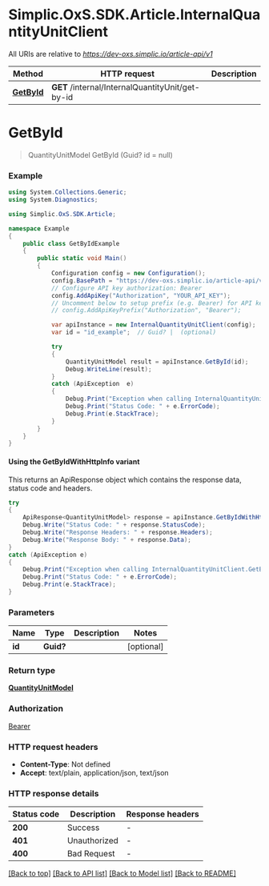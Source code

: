 # Simplic.OxS.SDK.Article.InternalQuantityUnitClient

All URIs are relative to *https://dev-oxs.simplic.io/article-api/v1*

| Method | HTTP request | Description |
|--------|--------------|-------------|
| [**GetById**](InternalQuantityUnitClient.md#internalinternalquantityunitgetbyidget) | **GET** /internal/InternalQuantityUnit/get-by-id |  |

<a id="internalinternalquantityunitgetbyidget"></a>
# **GetById**
> QuantityUnitModel GetById (Guid? id = null)



### Example
```csharp
using System.Collections.Generic;
using System.Diagnostics;

using Simplic.OxS.SDK.Article;

namespace Example
{
    public class GetByIdExample
    {
        public static void Main()
        {
            Configuration config = new Configuration();
            config.BasePath = "https://dev-oxs.simplic.io/article-api/v1";
            // Configure API key authorization: Bearer
            config.AddApiKey("Authorization", "YOUR_API_KEY");
            // Uncomment below to setup prefix (e.g. Bearer) for API key, if needed
            // config.AddApiKeyPrefix("Authorization", "Bearer");

            var apiInstance = new InternalQuantityUnitClient(config);
            var id = "id_example";  // Guid? |  (optional) 

            try
            {
                QuantityUnitModel result = apiInstance.GetById(id);
                Debug.WriteLine(result);
            }
            catch (ApiException  e)
            {
                Debug.Print("Exception when calling InternalQuantityUnitClient.GetById: " + e.Message);
                Debug.Print("Status Code: " + e.ErrorCode);
                Debug.Print(e.StackTrace);
            }
        }
    }
}
```

#### Using the GetByIdWithHttpInfo variant
This returns an ApiResponse object which contains the response data, status code and headers.

```csharp
try
{
    ApiResponse<QuantityUnitModel> response = apiInstance.GetByIdWithHttpInfo(id);
    Debug.Write("Status Code: " + response.StatusCode);
    Debug.Write("Response Headers: " + response.Headers);
    Debug.Write("Response Body: " + response.Data);
}
catch (ApiException e)
{
    Debug.Print("Exception when calling InternalQuantityUnitClient.GetByIdWithHttpInfo: " + e.Message);
    Debug.Print("Status Code: " + e.ErrorCode);
    Debug.Print(e.StackTrace);
}
```

### Parameters

| Name | Type | Description | Notes |
|------|------|-------------|-------|
| **id** | **Guid?** |  | [optional]  |

### Return type

[**QuantityUnitModel**](QuantityUnitModel.md)

### Authorization

[Bearer](../README.md#Bearer)

### HTTP request headers

 - **Content-Type**: Not defined
 - **Accept**: text/plain, application/json, text/json


### HTTP response details
| Status code | Description | Response headers |
|-------------|-------------|------------------|
| **200** | Success |  -  |
| **401** | Unauthorized |  -  |
| **400** | Bad Request |  -  |

[[Back to top]](#) [[Back to API list]](../README.md#documentation-for-api-endpoints) [[Back to Model list]](../README.md#documentation-for-models) [[Back to README]](../README.md)

